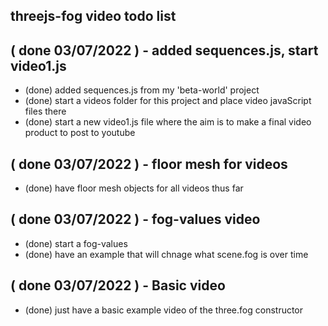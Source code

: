 ## threejs-fog video todo list



## ( done 03/07/2022 ) - added sequences.js, start video1.js
* (done) added sequences.js from my 'beta-world' project
* (done) start a videos folder for this project and place video javaScript files there
* (done) start a new video1.js file where the aim is to make a final video product to post to youtube

## ( done 03/07/2022 ) - floor mesh for videos
* (done) have floor mesh objects for all videos thus far

## ( done 03/07/2022 ) - fog-values video
* (done) start a fog-values
* (done) have an example that will chnage what scene.fog is over time

## ( done 03/07/2022 ) - Basic video
* (done) just have a basic example video of the three.fog constructor